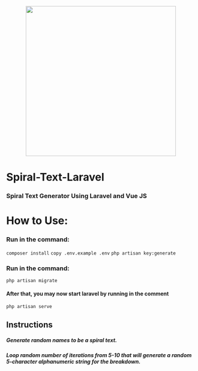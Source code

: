 <p align="center"><a href="https://laravel.com" target="_blank"><img src="https://raw.githubusercontent.com/laravel/art/master/logo-lockup/5%20SVG/2%20CMYK/1%20Full%20Color/laravel-logolockup-cmyk-red.svg" width="400"></a></p>

# Spiral-Text-Laravel

### Spiral Text Generator Using Laravel and Vue JS
 
#  How to Use:

### Run in the command:
```composer install```
```copy .env.example .env```
```php artisan key:generate```

### Run in the command:
```php artisan migrate```

#### After that, you may now start laravel by running in the comment
```php artisan serve```


## Instructions
##### Generate random names to be a spiral text.
##### Loop random number of iterations from 5-10 that will generate a random 5-character alphanumeric string for the breakdown.

